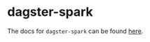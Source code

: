 # dagster-spark

The docs for `dagster-spark` can be found
[here](https://docs.dagster.io/_apidocs/libraries/dagster-spark).
